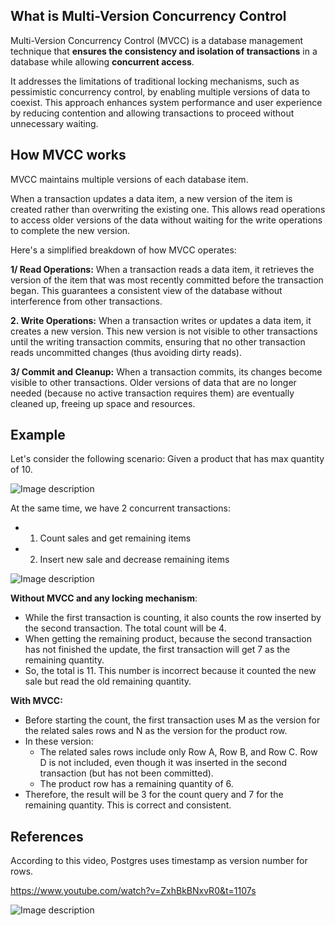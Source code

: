 ## What is Multi-Version Concurrency Control
Multi-Version Concurrency Control (MVCC) is a database management technique that **ensures the consistency and isolation of transactions** in a database while allowing **concurrent access**. 

It addresses the limitations of traditional locking mechanisms, such as pessimistic concurrency control, by enabling multiple versions of data to coexist. This approach enhances system performance and user experience by reducing contention and allowing transactions to proceed without unnecessary waiting.

## How MVCC works

MVCC maintains multiple versions of each database item. 

When a transaction updates a data item, a new version of the item is created rather than overwriting the existing one. This allows read operations to access older versions of the data without waiting for the write operations to complete the new version.

Here's a simplified breakdown of how MVCC operates:

**1/ Read Operations:** When a transaction reads a data item, it retrieves the version of the item that was most recently committed before the transaction began. This guarantees a consistent view of the database without interference from other transactions.

**2. Write Operations:** When a transaction writes or updates a data item, it creates a new version. This new version is not visible to other transactions until the writing transaction commits, ensuring that no other transaction reads uncommitted changes (thus avoiding dirty reads).

**3/ Commit and Cleanup:** When a transaction commits, its changes become visible to other transactions. Older versions of data that are no longer needed (because no active transaction requires them) are eventually cleaned up, freeing up space and resources.

## Example
Let's consider the following scenario:
Given a product that has max quantity of 10.


![Image description](https://i.imgur.com/5cG4dWc.png)



At the same time, we have 2 concurrent transactions:
- 1. Count sales and get remaining items
- 2. Insert new sale and decrease remaining items


![Image description](https://dev-to-uploads.s3.amazonaws.com/uploads/articles/mslxh15jtpwqxg4fopea.png)


**Without MVCC and any locking mechanism**:
- While the first transaction is counting, it also counts the row inserted by the second transaction. The total count will be 4. 
- When getting the remaining product, because the second transaction has not finished the update, the first transaction will get 7 as the remaining quantity. 
- So, the total is 11. This number is incorrect because it counted the new sale but read the old remaining quantity.

**With MVCC:**
- Before starting the count, the first transaction uses M as the version for the related sales rows and N as the version for the product row. 
- In these version:
  + The related sales rows include only Row A, Row B, and Row C. Row D is not included, even though it was inserted in the second transaction (but has not been committed).
  + The product row has a remaining quantity of 6.
- Therefore, the result will be 3 for the count query and 7 for the remaining quantity. This is correct and consistent.


## References
According to this video, Postgres uses timestamp as version number for rows. 

https://www.youtube.com/watch?v=ZxhBkBNxvR0&t=1107s

![Image description](https://dev-to-uploads.s3.amazonaws.com/uploads/articles/2u11jk4hrxoklnx2xpu2.png)

